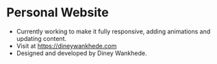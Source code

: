 # Personal Website

- Currently working to make it fully responsive, adding animations and updating content.
- Visit at https://dineywankhede.com
- Designed and developed by Diney Wankhede.
